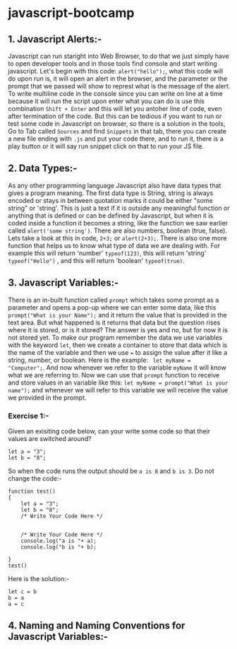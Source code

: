 # javascript-bootcamp

## 1. Javascript Alerts:-
Javascript can run staright into Web Browser, to do that we just simply have to open developer tools and in those tools find console and start writing javascript. Let's begin with this code: `alert("hello");`, what this code will do upon run is, it will open an alert in the browser, and the parameter or the prompt that we passed will show to represt what is the message of the alert. To write multiline code in the console since you can write on line at a time because it will run the script upon enter what you can do is use this combination `Shift + Enter` and this will let you antoher line of code, even after termination of the code. But this can be tedious if you want to run or test some code in Javascript on browser, so there is a solution in the tools, Go to Tab called `Sources` and find `Snippets` in that tab, there you can create a new file ending with `.js` and put your code there, and to run it, there is a play button or it will say run snippet click on that to run your JS file.

## 2. Data Types:-
As any other programming language Javascript also have data types that gives a program meaning. The first data type is String, string is always encoded or stays in between quotation marks it could be either "some string" or 'string'. This is just a text if it is outside any meaningful function or anything that is defined or can be defined by Javascript, but when it is coded inside a function it becomes a string, like the function we saw earlier called `alert('some string')`. There are also numbers, boolean (true, false). Lets take a look at this in code, `2+3;` or `alert(2+3);`. There is also one more function that helps us to know what type of data we are dealing with. For example this will return 'number' `typeof(123)`, this will return 'string' `typeof("Hello")` , and this will return 'boolean' `typeof(true)`.

## 3. Javascript Variables:-
There is an in-built function called `prompt` which takes some prompt as a parameter and opens a pop-up where we can enter some data, like this `prompt("What is your Name");` and it return the value that is provided in the text area. But what happened is it returns that data but the question rises where it is stored, or is it stored? The answer is yes and no, but for now it is not stored yet. To make our program remember the data we use variables with the keyword `let`, then we create a container to store that data which is the name of the variable and then we use `=` to assign the value after it like a string, number, or boolean. Here is the example: ` let myName = "Computer";`. And now whenever we refer to the variable `myName` it will know what we are referring to. Now we can use that `prompt` function to receive and store values in an variable like this: `let myName = prompt("What is your name");` and whenever we will refer to this variable we will receive the value we provided in the prompt.

### Exercise 1:-
Given an exisiting code below, can your write some code so that their values are switched around?
```
let a = "3";
let b = "8";
```
So when the code runs the output should be `a is 8` and `b is 3`. Do not change the code:-
```
function test()
{
    let a = "3";
    let b = "8";
    /* Write Your Code Here */


    /* Write Your Code Here */
    console.log("a is "+ a);
    console.log("b is "+ b);

}
test()
```
Here is the solution:-
```
let c = b
b = a
a = c
```

## 4. Naming and Naming Conventions for Javascript Variables:-
